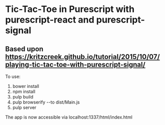 # Tic-Tac-Toe in Purescript with purescript-react and purescript-signal
## Based upon https://kritzcreek.github.io/tutorial/2015/10/07/playing-tic-tac-toe-with-purescript-signal/ 

To use:
1. bower install
1. npm install
1. pulp build
1. pulp browserify --to dist/Main.js
1. pulp server

The app is now accessible via localhost:1337/html/index.html

